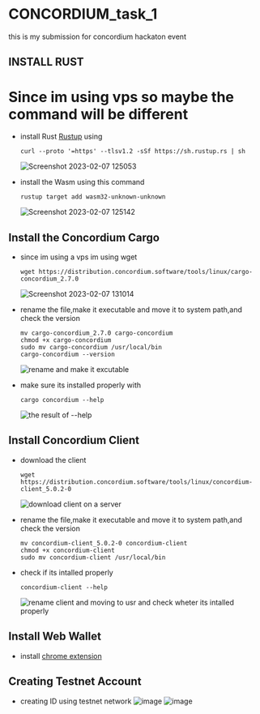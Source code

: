 # CONCORDIUM_task_1
this is my submission for concordium hackaton event

## INSTALL RUST
# Since im using vps so maybe the command will be different

- install Rust [Rustup](https://rustup.rs/) using 
    ````
    curl --proto '=https' --tlsv1.2 -sSf https://sh.rustup.rs | sh
    ````
    ![Screenshot 2023-02-07 125053](https://user-images.githubusercontent.com/41656124/217164834-21614858-a676-479d-a514-afbd5f4073d1.png)

- install the Wasm using this command 
    ````
    rustup target add wasm32-unknown-unknown
    ````
    ![Screenshot 2023-02-07 125142](https://user-images.githubusercontent.com/41656124/217165139-2e321d19-4d58-4886-9816-a10b01f83081.png)

## Install the Concordium Cargo
- since im using a vps im using wget
    ````
    wget https://distribution.concordium.software/tools/linux/cargo-concordium_2.7.0
    ````
    ![Screenshot 2023-02-07 131014](https://user-images.githubusercontent.com/41656124/217166750-8f1f461d-1a8b-48ca-8a9d-5cc2717d5b7d.png)

- rename the file,make it executable and move it to system path,and check the version
    ````
    mv cargo-concordium_2.7.0 cargo-concordium
    chmod +x cargo-concordium
    sudo mv cargo-concordium /usr/local/bin
    cargo-concordium --version
    ````
    ![rename and make it excutable](https://user-images.githubusercontent.com/41656124/217166884-2db42dc2-0472-4888-8f59-64fe8b026bff.png)

- make sure its installed properly with
    ````
    cargo concordium --help
    ````
    ![the result of --help](https://user-images.githubusercontent.com/41656124/217167442-9296d483-af3b-473c-adb4-a58c473c19c9.png)

## Install Concordium Client
- download the client
    ````
    wget https://distribution.concordium.software/tools/linux/concordium-client_5.0.2-0
    ````
    ![download client on a server](https://user-images.githubusercontent.com/41656124/217167930-afe098b7-d046-4218-afd1-7071c8c3d5e4.png)

- rename the file,make it executable and move it to system path,and check the version
    ````
    mv concordium-client_5.0.2-0 concordium-client
    chmod +x concordium-client
    sudo mv concordium-client /usr/local/bin
    ````
- check if its intalled properly
    ````
    concordium-client --help
    ````
    ![rename client and moving to usr and check wheter its intalled properly](https://user-images.githubusercontent.com/41656124/217168621-121efa79-143b-4aae-bf3e-e383bd3b14e5.png)

## Install Web Wallet
- install [chrome extension](https://chrome.google.com/webstore/detail/concordium-wallet/mnnkpffndmickbiakofclnpoiajlegmg?hl=en-US)

## Creating Testnet Account
- creating ID using testnet network
  ![image](https://user-images.githubusercontent.com/41656124/217169515-7fe2cbc2-76d8-4fdb-b563-d516321dedcb.png)
  ![image](https://user-images.githubusercontent.com/41656124/217169601-3adf5b07-fe3c-4af8-9c9e-e20c668fb0f9.png)


    



